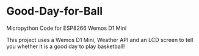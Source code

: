 # Good-Day-for-Ball
Micropython Code for ESP8266 Wemos D1 Mini

This project uses a Wemos D1 Mini, Weather API and an LCD screen to tell you whether it is a good day to play basketball!
